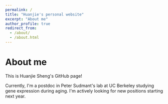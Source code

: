 ```yaml
---
permalink: /
title: "Huanjie's personal website"
excerpt: "About me"
author_profile: true
redirect_from: 
  - /about/
  - /about.html
---
```


About me
========

This is Huanjie Sheng's GitHub page!

Currently, I'm a postdoc in Peter Sudmant's lab at UC Berkeley studying gene expression during aging.
I'm actively looking for new positions starting next year.

